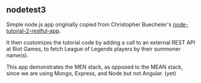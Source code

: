 nodetest3
---------

Simple node.js app originally copied from Christopher Buecheler's <a href="https://github.com/cwbuecheler/node-tutorial-2-restful-app">node-tutorial-2-restful-app</a>.

It then customizes the tutorial code by adding a call to an external REST API at Riot Games, to fetch League of Legends players by their summoner name(s).

This app demonstrates the MEN stack, as opposed to the MEAN stack, since we are using Mongo, Express, and Node but not Angular. (yet)
